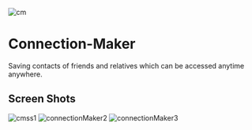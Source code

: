 ![cm](https://user-images.githubusercontent.com/17227254/35190434-b4f4a8d4-fe87-11e7-9965-e4ca01766fd8.png)
# Connection-Maker
Saving contacts of friends and relatives which can be accessed anytime anywhere.
## Screen Shots

![cmss1](https://user-images.githubusercontent.com/17227254/35190437-d6af2e90-fe87-11e7-8bd7-898076a594b1.PNG)
![connectionMaker2](https://user-images.githubusercontent.com/17227254/232183322-c9863538-1755-418a-b680-daaeda0bf493.png)
![connectionMaker3](https://user-images.githubusercontent.com/17227254/232183317-73738b18-50ec-4c44-a682-86a0115bd574.png)
